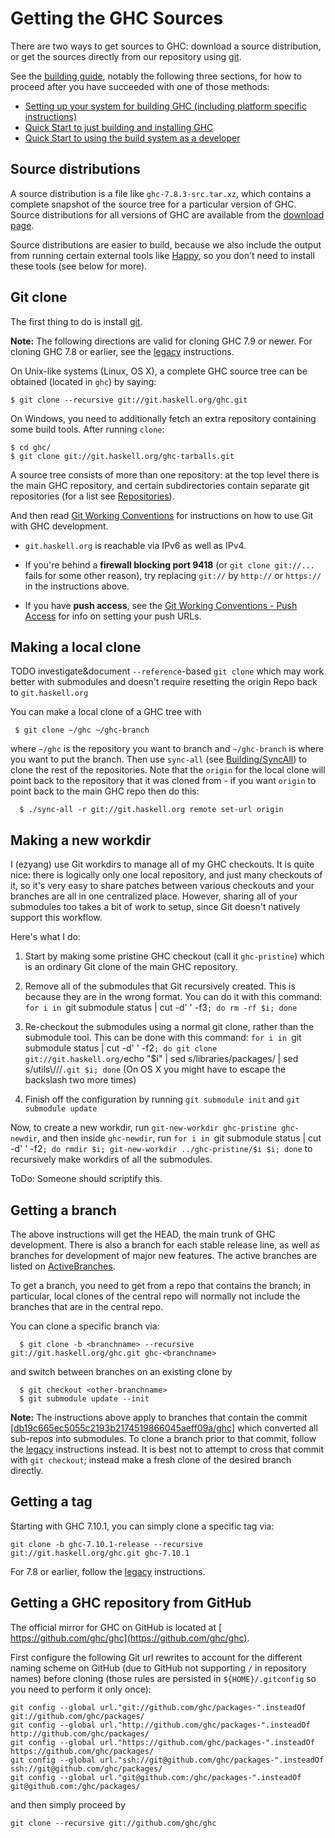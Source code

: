 # Getting the GHC Sources



There are two ways to get sources to GHC: download a source distribution, or get the sources directly from our repository using [
git](http://git-scm.com/).



See the [building guide](building), notably the following three sections, for how to proceed after you have succeeded with one of those methods:


- [Setting up your system for building GHC (including platform specific instructions)](building/preparation)
- [Quick Start to just building and installing GHC](building/quick-start)
- [Quick Start to using the build system as a developer](building/hacking)

## Source distributions



A source distribution is a file like `ghc-7.8.3-src.tar.xz`, which contains a complete snapshot of the source tree for a particular version of GHC. Source distributions for all versions of GHC are available from the [download page](http://www.haskell.org/ghc/download).



Source distributions are easier to build, because we also include the output from running certain external tools like [
Happy](http://haskell.org/happy), so you don't need to install these tools (see below for more).


## Git clone



The first thing to do is install [ git](http://git-scm.com/). 



**Note:** The following directions are valid for cloning GHC 7.9 or newer. For cloning GHC 7.8 or earlier, see the [legacy](building/getting-the-sources/legacy) instructions.



On Unix-like systems (Linux, OS X), a complete GHC source tree can be obtained (located in `ghc`) by saying:


```wiki
$ git clone --recursive git://git.haskell.org/ghc.git
```


On Windows, you need to additionally fetch an extra repository containing some build tools. After running `clone`:


```wiki
$ cd ghc/
$ git clone git://git.haskell.org/ghc-tarballs.git
```


A source tree consists of more than one repository: at the top level there is the main GHC repository, and certain subdirectories contain separate git repositories (for a list see [Repositories](repositories)).



And then read [Git Working Conventions](working-conventions/git) for instructions on how to use Git with GHC development.


- `git.haskell.org` is reachable via IPv6 as well as IPv4.

- If you're behind a **firewall blocking port 9418** (or `git clone git://...` fails for some other reason), try replacing `git://` by `http://` or `https://` in the instructions above.

- If you have **push access**, see the [Git Working Conventions - Push Access](working-conventions/git#push-access) for info on setting your push URLs.

## Making a local clone



TODO investigate&document `--reference`-based `git clone` which may work better with submodules and doesn't require resetting the origin Repo back to `git.haskell.org`



You can make a local clone of a GHC tree with


```wiki
 $ git clone ~/ghc ~/ghc-branch
```


where `~/ghc` is the repository you want to branch and `~/ghc-branch` is where you want to put the branch. Then use `sync-all` (see [Building/SyncAll](building/sync-all)) to clone the rest of the repositories.  Note that the `origin` for the local clone will point back to the repository that it was cloned from - if you want `origin` to point back to the main GHC repo then do this:


```wiki
  $ ./sync-all -r git://git.haskell.org remote set-url origin
```

## Making a new workdir



I (ezyang) use Git workdirs to manage all of my GHC checkouts. It is quite nice: there is logically only one local repository, and just many checkouts of it, so it's very easy to share patches between various checkouts and your branches are all in one centralized place. However, sharing all of your submodules too takes a bit of work to setup, since Git doesn't natively support this workflow.



Here's what I do:


1. Start by making some pristine GHC checkout (call it `ghc-pristine`) which is an ordinary Git clone of the main GHC repository.

1. Remove all of the submodules that Git recursively created. This is because they are in the wrong format. You can do it with this command: `for i in `git submodule status | cut -d' ' -f3`; do rm -rf $i; done`

1. Re-checkout the submodules using a normal git clone, rather than the submodule tool. This can be done with this command: `for i in `git submodule status | cut -d' ' -f2`; do git clone git://git.haskell.org/`echo "$i" | sed s/libraries/packages/ | sed s/utils\\///`.git $i; done` (On OS X you might have to escape the backslash two more times)

1. Finish off the configuration by running `git submodule init` and `git submodule update`


Now, to create a new workdir, run `git-new-workdir ghc-pristine ghc-newdir`, and then inside `ghc-newdir`, run `for i in `git submodule status | cut -d' ' -f2`; do rmdir $i; git-new-workdir ../ghc-pristine/$i $i; done` to recursively make workdirs of all the submodules.



ToDo: Someone should scriptify this.


## Getting a branch



The above instructions will get the HEAD, the main trunk of GHC development. There is also a branch for each stable release line, as well as branches for development of major new features. The active branches are listed on [ActiveBranches](active-branches).



To get a branch, you need to get from a repo that contains the branch; in particular, local clones of the central repo will normally not include the branches that are in the central repo.



You can clone a specific branch via:


```wiki
  $ git clone -b <branchname> --recursive git://git.haskell.org/ghc.git ghc-<branchname>
```


and switch between branches on an existing clone by


```wiki
  $ git checkout <other-branchname>
  $ git submodule update --init
```


**Note:** The instructions above apply to branches that contain the commit [\[db19c665ec5055c2193b2174519866045aeff09a/ghc\]](/trac/ghc/changeset/db19c665ec5055c2193b2174519866045aeff09a/ghc) which converted all sub-repos into submodules. To clone a branch prior to that commit, follow the [legacy](building/getting-the-sources/legacy) instructions instead. It is best not to attempt to cross that commit with `git checkout`; instead make a fresh clone of the desired branch directly.


## Getting a tag



Starting with GHC 7.10.1, you can simply clone a specific tag via:



`git clone -b ghc-7.10.1-release --recursive git://git.haskell.org/ghc.git ghc-7.10.1`



For 7.8 or earlier, follow the [legacy](building/getting-the-sources/legacy) instructions.


## Getting a GHC repository from GitHub



The official mirror for GHC on GitHub is located at [
https://github.com/ghc/ghc](https://github.com/ghc/ghc).



First configure the following Git url rewrites to account for the different naming scheme on GitHub (due to GitHub not supporting `/` in repository names) before cloning (those rules are persisted in `${HOME}/.gitconfig` so you need to perform it only once):


```
git config --global url."git://github.com/ghc/packages-".insteadOf     git://github.com/ghc/packages/ 
git config --global url."http://github.com/ghc/packages-".insteadOf    http://github.com/ghc/packages/ 
git config --global url."https://github.com/ghc/packages-".insteadOf   https://github.com/ghc/packages/ 
git config --global url."ssh://git@github.com/ghc/packages-".insteadOf ssh://git@github.com/ghc/packages/ 
git config --global url."git@github.com:/ghc/packages-".insteadOf      git@github.com:/ghc/packages/ 
```


and then simply proceed by


```
git clone --recursive git://github.com/ghc/ghc
```